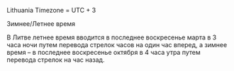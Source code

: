 Lithuania Timezone = UTC + 3

Зимнее/Летнее время

В Литве летнее время вводится в последнее воскресенье марта в 3 часа ночи путем перевода стрелок часов на один час вперед, 
а зимнее время – в последнее воскресенье октября в 4 часа утра путем перевода стрелок на час назад.